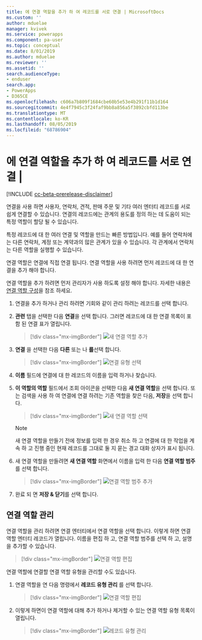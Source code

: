 ```yaml
---
title: 에 연결 역할을 추가 하 여 레코드를 서로 연결 | MicrosoftDocs
ms.custom: ''
author: mduelae
manager: kvivek
ms.service: powerapps
ms.component: pa-user
ms.topic: conceptual
ms.date: 8/01/2019
ms.author: mduelae
ms.reviewer: ''
ms.assetid: ''
search.audienceType:
- enduser
search.app:
- PowerApps
- D365CE
ms.openlocfilehash: c606a7b809f1684cbe60b5e53e4b291f11b1d164
ms.sourcegitcommit: 4e4f7945c3f24faf9bb8a856a5f3892cbfd113be
ms.translationtype: MT
ms.contentlocale: ko-KR
ms.lasthandoff: 08/05/2019
ms.locfileid: "68786904"
---
```

# <a name="add-a-connection-role-to-to-link-records-to-each-other"></a>에 연결 역할을 추가 하 여 레코드를 서로 연결 |

[!INCLUDE [cc-beta-prerelease-disclaimer](../includes/cc-beta-prerelease-disclaimer.md)]

연결을 사용 하면 사용자, 연락처, 견적, 판매 주문 및 기타 여러 엔터티 레코드를 서로 쉽게 연결할 수 있습니다. 연결의 레코드에는 관계의 용도를 정의 하는 데 도움이 되는 특정 역할이 할당 될 수 있습니다.

특정 레코드에 대 한 여러 연결 및 역할을 만드는 빠른 방법입니다. 예를 들어 연락처에는 다른 연락처, 계정 또는 계약과의 많은 관계가 있을 수 있습니다. 각 관계에서 연락처는 다른 역할을 실행할 수 있습니다.

연결 역할은 연결에 직접 연결 됩니다. 연결 역할을 사용 하려면 먼저 레코드에 대 한 연결을 추가 해야 합니다.

연결 역할을 추가 하려면 먼저 관리자가 사용 하도록 설정 해야 합니다. 자세한 내용은 [연결 역할 구성](https://docs.microsoft.com/en-us/powerapps/maker/common-data-service/configure-connection-roles)을 참조 하세요.

1. 연결을 추가 하거나 관리 하려면 기회와 같이 관리 하려는 레코드를 선택 합니다.  
2. **관련** 탭을 선택한 다음 **연결**을 선택 합니다. 그러면 레코드에 대 한 연결 목록이 포함 된 연결 표가 열립니다.

    > [!div class="mx-imgBorder"]
    > ![새 연결 역할 추가](media/connection1.png "새 연결 역할 추가") 

3. **연결** 을 선택한 다음 **다른** 또는 나 **를**선택 합니다.

    > [!div class="mx-imgBorder"]
    > ![연결 유형 선택](media/connection2.png "연결 유형 선택") 
  
4. **이름** 필드에 연결에 대 한 레코드의 이름을 입력 하거나 찾습니다.

5. **이 역할의 역할** 필드에서 조회 아이콘을 선택한 다음 **새 연결 역할**을 선택 합니다. 또는 검색을 사용 하 여 연결에 연결 하려는 기존 역할을 찾은 다음, **저장**을 선택 합니다.

    > [!div class="mx-imgBorder"]
    > ![새 연결 역할 선택](media/connection3.png "새 연결 역할 선택")  

    > [!NOTE]
    > 새 연결 역할을 만들기 전에 정보를 입력 한 경우 취소 하 고 연결에 대 한 작업을 계속 하 고 진행 중인 현재 레코드를 그대로 둘 지 묻는 경고 대화 상자가 표시 됩니다.

6. 새 연결 역할을 만들려면 **새 연결 역할** 화면에서 이름을 입력 한 다음 **연결 역할 범주**를 선택 합니다.

    > [!div class="mx-imgBorder"]
    >  ![연결 역할 범주 추가](media/connection4.png "연결 역할 범주 추가") 

7. 완료 되 면 **저장 & 닫기**를 선택 합니다.

  
## <a name="manage-connection-roles"></a>연결 역할 관리

연결 역할을 관리 하려면 연결 엔터티에서 연결 역할을 선택 합니다. 이렇게 하면 연결 역할 엔터티 레코드가 열립니다.  이름을 편집 하 고, 연결 역할 범주를 선택 하 고, 설명을 추가할 수 있습니다.


   > [!div class="mx-imgBorder"]
   > ![연결 역할 편집](media/connection7.png "Editconnection 역할") 
  
연결 역할에 연결할 연결 역할 유형을 관리할 수도 있습니다.

1. 연결 역할을 연 다음 명령에서 **레코드 유형 관리** 를 선택 합니다. 

    > [!div class="mx-imgBorder"]
    > ![연결 역할 편집](media/connection5.png "Editconnection 역할") 
  

2. 이렇게 하면이 연결 역할에 대해 추가 하거나 제거할 수 있는 연결 역할 유형 목록이 열립니다.

    > [!div class="mx-imgBorder"]
    > ![레코드 유형 관리](media/connection6.png "레코드 유형 관리") 


